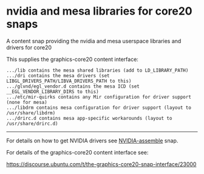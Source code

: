 # nvidia and mesa libraries for core20 snaps

A content snap providing the nvidia and mesa userspace libraries and
drivers for core20

This supplies the graphics-core20 content interface:

    .../lib contains the mesa shared libraries (add to LD_LIBRARY_PATH)
    .../dri contains the mesa drivers (set LIBGL_DRIVERS_PATH/LIBVA_DRIVERS_PATH to this)
    .../glvnd/egl_vendor.d contains the mesa ICD (set __EGL_VENDOR_LIBRARY_DIRS to this)
    .../etc/mir-quirks contains any Mir configuration for driver support (none for mesa)
    .../libdrm contains mesa configuration for driver support (layout to /usr/share/libdrm) 
    .../drirc.d contains mesa app-specific workarounds (layout to /usr/share/drirc.d) 

----

For details on how to get NVIDIA drivers see
[NVIDIA-assemble](https://github.com/xnox/nvidia-assemble) snap.

For details of the graphics-core20 content interface see:

https://discourse.ubuntu.com/t/the-graphics-core20-snap-interface/23000
